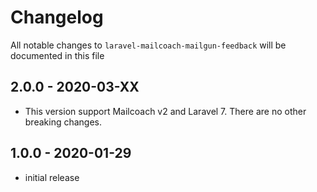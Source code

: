 # Changelog

All notable changes to `laravel-mailcoach-mailgun-feedback` will be documented in this file

## 2.0.0 - 2020-03-XX

- This version support Mailcoach v2 and Laravel 7. There are no other breaking changes.

## 1.0.0 - 2020-01-29

- initial release
